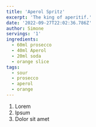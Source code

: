 ```yaml
---
title: 'Aperol Spritz'
excerpt: 'The king of aperitif.'
date: '2022-09-27T22:02:36.786Z'
author: Simone
servings: '1'
ingredients:
  - 60ml prosecco
  - 40ml Aperol
  - 20ml soda
  - orange slice
tags:
  - sour
  - prosecco
  - aperol
  - orange
---
```


1. Lorem
1. Ipsum
1. Dolor sit amet
